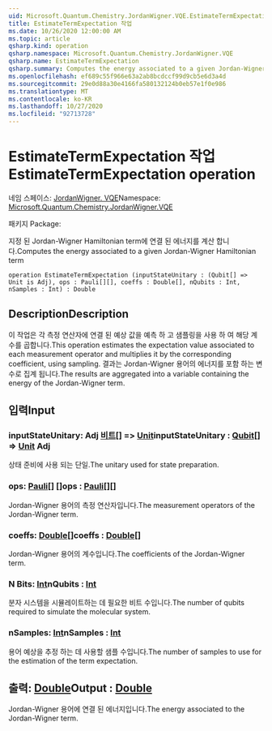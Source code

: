 ```yaml
---
uid: Microsoft.Quantum.Chemistry.JordanWigner.VQE.EstimateTermExpectation
title: EstimateTermExpectation 작업
ms.date: 10/26/2020 12:00:00 AM
ms.topic: article
qsharp.kind: operation
qsharp.namespace: Microsoft.Quantum.Chemistry.JordanWigner.VQE
qsharp.name: EstimateTermExpectation
qsharp.summary: Computes the energy associated to a given Jordan-Wigner Hamiltonian term
ms.openlocfilehash: ef689c55f966e63a2ab8bcdccf99d9cb5e6d3a4d
ms.sourcegitcommit: 29e0d88a30e4166fa580132124b0eb57e1f0e986
ms.translationtype: MT
ms.contentlocale: ko-KR
ms.lasthandoff: 10/27/2020
ms.locfileid: "92713728"
---
```

# <a name="estimatetermexpectation-operation"></a><span data-ttu-id="9f6d2-102">EstimateTermExpectation 작업</span><span class="sxs-lookup"><span data-stu-id="9f6d2-102">EstimateTermExpectation operation</span></span>

<span data-ttu-id="9f6d2-103">네임 스페이스: [JordanWigner. VQE](xref:Microsoft.Quantum.Chemistry.JordanWigner.VQE)</span><span class="sxs-lookup"><span data-stu-id="9f6d2-103">Namespace: [Microsoft.Quantum.Chemistry.JordanWigner.VQE](xref:Microsoft.Quantum.Chemistry.JordanWigner.VQE)</span></span>

<span data-ttu-id="9f6d2-104">패키지 [](https://nuget.org/packages/)</span><span class="sxs-lookup"><span data-stu-id="9f6d2-104">Package: [](https://nuget.org/packages/)</span></span>


<span data-ttu-id="9f6d2-105">지정 된 Jordan-Wigner Hamiltonian term에 연결 된 에너지를 계산 합니다.</span><span class="sxs-lookup"><span data-stu-id="9f6d2-105">Computes the energy associated to a given Jordan-Wigner Hamiltonian term</span></span>

```qsharp
operation EstimateTermExpectation (inputStateUnitary : (Qubit[] => Unit is Adj), ops : Pauli[][], coeffs : Double[], nQubits : Int, nSamples : Int) : Double
```


## <a name="description"></a><span data-ttu-id="9f6d2-106">Description</span><span class="sxs-lookup"><span data-stu-id="9f6d2-106">Description</span></span>

<span data-ttu-id="9f6d2-107">이 작업은 각 측정 연산자에 연결 된 예상 값을 예측 하 고 샘플링을 사용 하 여 해당 계수를 곱합니다.</span><span class="sxs-lookup"><span data-stu-id="9f6d2-107">This operation estimates the expectation value associated to each measurement operator and multiplies it by the corresponding coefficient, using sampling.</span></span>
<span data-ttu-id="9f6d2-108">결과는 Jordan-Wigner 용어의 에너지를 포함 하는 변수로 집계 됩니다.</span><span class="sxs-lookup"><span data-stu-id="9f6d2-108">The results are aggregated into a variable containing the energy of the Jordan-Wigner term.</span></span>

## <a name="input"></a><span data-ttu-id="9f6d2-109">입력</span><span class="sxs-lookup"><span data-stu-id="9f6d2-109">Input</span></span>

### <a name="inputstateunitary--qubit--unit-adj"></a><span data-ttu-id="9f6d2-110">inputStateUnitary: Adj [비트](xref:microsoft.quantum.lang-ref.qubit)[] => [Unit](xref:microsoft.quantum.lang-ref.unit)</span><span class="sxs-lookup"><span data-stu-id="9f6d2-110">inputStateUnitary : [Qubit](xref:microsoft.quantum.lang-ref.qubit)[] => [Unit](xref:microsoft.quantum.lang-ref.unit) Adj</span></span>

<span data-ttu-id="9f6d2-111">상태 준비에 사용 되는 단일.</span><span class="sxs-lookup"><span data-stu-id="9f6d2-111">The unitary used for state preparation.</span></span>


### <a name="ops--pauli"></a><span data-ttu-id="9f6d2-112">ops: [Pauli](xref:microsoft.quantum.lang-ref.pauli)[] []</span><span class="sxs-lookup"><span data-stu-id="9f6d2-112">ops : [Pauli](xref:microsoft.quantum.lang-ref.pauli)[][]</span></span>

<span data-ttu-id="9f6d2-113">Jordan-Wigner 용어의 측정 연산자입니다.</span><span class="sxs-lookup"><span data-stu-id="9f6d2-113">The measurement operators of the Jordan-Wigner term.</span></span>


### <a name="coeffs--double"></a><span data-ttu-id="9f6d2-114">coeffs: [Double](xref:microsoft.quantum.lang-ref.double)[]</span><span class="sxs-lookup"><span data-stu-id="9f6d2-114">coeffs : [Double](xref:microsoft.quantum.lang-ref.double)[]</span></span>

<span data-ttu-id="9f6d2-115">Jordan-Wigner 용어의 계수입니다.</span><span class="sxs-lookup"><span data-stu-id="9f6d2-115">The coefficients of the Jordan-Wigner term.</span></span>


### <a name="nqubits--int"></a><span data-ttu-id="9f6d2-116">N Bits: [Int](xref:microsoft.quantum.lang-ref.int)</span><span class="sxs-lookup"><span data-stu-id="9f6d2-116">nQubits : [Int](xref:microsoft.quantum.lang-ref.int)</span></span>

<span data-ttu-id="9f6d2-117">분자 시스템을 시뮬레이트하는 데 필요한 비트 수입니다.</span><span class="sxs-lookup"><span data-stu-id="9f6d2-117">The number of qubits required to simulate the molecular system.</span></span>


### <a name="nsamples--int"></a><span data-ttu-id="9f6d2-118">nSamples: [Int](xref:microsoft.quantum.lang-ref.int)</span><span class="sxs-lookup"><span data-stu-id="9f6d2-118">nSamples : [Int](xref:microsoft.quantum.lang-ref.int)</span></span>

<span data-ttu-id="9f6d2-119">용어 예상을 추정 하는 데 사용할 샘플 수입니다.</span><span class="sxs-lookup"><span data-stu-id="9f6d2-119">The number of samples to use for the estimation of the term expectation.</span></span>



## <a name="output--double"></a><span data-ttu-id="9f6d2-120">출력: [Double](xref:microsoft.quantum.lang-ref.double)</span><span class="sxs-lookup"><span data-stu-id="9f6d2-120">Output : [Double](xref:microsoft.quantum.lang-ref.double)</span></span>

<span data-ttu-id="9f6d2-121">Jordan-Wigner 용어에 연결 된 에너지입니다.</span><span class="sxs-lookup"><span data-stu-id="9f6d2-121">The energy associated to the Jordan-Wigner term.</span></span>